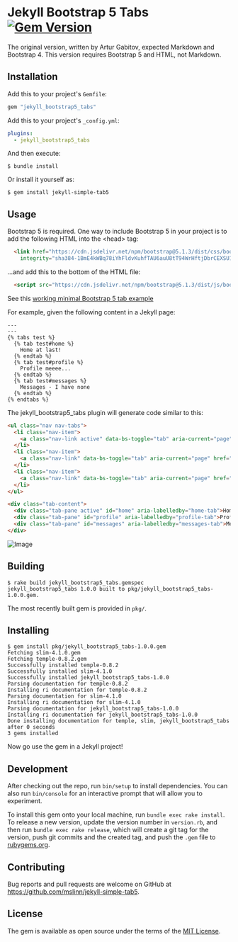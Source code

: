 Jekyll Bootstrap 5 Tabs
[![Gem Version](https://badge.fury.io/rb/jekyll_bootstrap5_tabs.svg)](https://badge.fury.io/rb/jekyll_bootstrap5_tabs)
===========

The original version, written by Artur Gabitov, expected Markdown and Bootstrap 4.
This version requires Bootstrap 5 and HTML, not Markdown.


## Installation

Add this to your project's `Gemfile`:
```ruby
gem "jekyll_bootstrap5_tabs"
```

Add this to your project's `_config.yml`:

```yaml
plugins:
  - jekyll_bootstrap5_tabs
```

And then execute:

    $ bundle install

Or install it yourself as:

    $ gem install jekyll-simple-tab5


## Usage

Bootstrap 5 is required. One way to include Bootstrap 5 in your project is to add the following HTML into the &lt;head> tag:
```html
  <link href="https://cdn.jsdelivr.net/npm/bootstrap@5.1.3/dist/css/bootstrap.min.css" rel="stylesheet"
    integrity="sha384-1BmE4kWBq78iYhFldvKuhfTAU6auU8tT94WrHftjDbrCEXSU1oBoqyl2QvZ6jIW3" crossorigin="anonymous">
```
...and add this to the bottom of the HTML file:
```html
  <script src="https://cdn.jsdelivr.net/npm/bootstrap@5.1.3/dist/js/bootstrap.bundle.min.js"></script>
```

See this [working minimal Bootstrap 5 tab example](https://codepen.io/mslinn/pen/OJOjVPR)

For example, given the following content in a Jekyll page:
```
---
---
{% tabs test %}
  {% tab test#home %}
    Home at last!
  {% endtab %}
  {% tab test#profile %}
    Profile meeee...
  {% endtab %}
  {% tab test#messages %}
    Messages - I have none
  {% endtab %}
{% endtabs %}
```
The jekyll_bootstrap5_tabs plugin will generate code similar to this:
```html
<ul class="nav nav-tabs">
  <li class="nav-item">
    <a class="nav-link active" data-bs-toggle="tab" aria-current="page" href="#home">Home</a>
  </li>
  <li class="nav-item">
    <a class="nav-link" data-bs-toggle="tab" aria-current="page" href="#profile">Profile</a>
  </li>
  <li class="nav-item">
    <a class="nav-link" data-bs-toggle="tab" aria-current="page" href="#messages">Messages</a>
  </li>
</ul>

<div class="tab-content">
  <div class="tab-pane active" id="home" aria-labelledby="home-tab">Home at last!</div>
  <div class="tab-pane" id="profile" aria-labelledby="profile-tab">Profile meeee...</div>
  <div class="tab-pane" id="messages" aria-labelledby="messages-tab">Messages - I have none</div>
</div>
```

![Image](docs/tab-screen.gif)


## Building

```shell
$ rake build jekyll_bootstrap5_tabs.gemspec
jekyll_bootstrap5_tabs 1.0.0 built to pkg/jekyll_bootstrap5_tabs-1.0.0.gem.
```

The most recently built gem is provided in `pkg/`.


## Installing

```shell
$ gem install pkg/jekyll_bootstrap5_tabs-1.0.0.gem
Fetching slim-4.1.0.gem
Fetching temple-0.8.2.gem
Successfully installed temple-0.8.2
Successfully installed slim-4.1.0
Successfully installed jekyll_bootstrap5_tabs-1.0.0
Parsing documentation for temple-0.8.2
Installing ri documentation for temple-0.8.2
Parsing documentation for slim-4.1.0
Installing ri documentation for slim-4.1.0
Parsing documentation for jekyll_bootstrap5_tabs-1.0.0
Installing ri documentation for jekyll_bootstrap5_tabs-1.0.0
Done installing documentation for temple, slim, jekyll_bootstrap5_tabs after 0 seconds
3 gems installed
```

Now go use the gem in a Jekyll project!


## Development

After checking out the repo, run `bin/setup` to install dependencies. You can also run `bin/console` for an interactive prompt that will allow you to experiment.

To install this gem onto your local machine, run `bundle exec rake install`. To release a new version, update the version number in `version.rb`, and then run `bundle exec rake release`, which will create a git tag for the version, push git commits and the created tag, and push the `.gem` file to [rubygems.org](https://rubygems.org).


## Contributing

Bug reports and pull requests are welcome on GitHub at https://github.com/mslinn/jekyll-simple-tab5.


## License

The gem is available as open source under the terms of the [MIT License](https://opensource.org/licenses/MIT).
